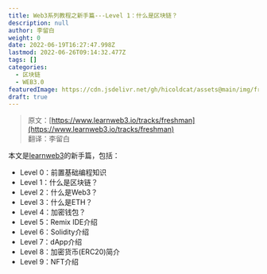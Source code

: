 ```yaml
---
title: Web3系列教程之新手篇---Level 1：什么是区块链？
description: null
author: 李留白
weight: 0
date: 2022-06-19T16:27:47.998Z
lastmod: 2022-06-26T09:14:32.477Z
tags: []
categories:
  - 区块链
  - WEB3.0
featuredImage: https://cdn.jsdelivr.net/gh/hicoldcat/assets@main/img/freshman.png
draft: true
---
```


> 原文：[https://www.learnweb3.io/tracks/freshman](https://www.learnweb3.io/tracks/freshman)<br/>
> 翻译：李留白

本文是[learnweb3](https://www.learnweb3.io/)的新手篇，包括：
- Level 0：前置基础编程知识
- Level 1：什么是区块链？
- Level 2：什么是Web3？
- Level 3：什么是ETH？
- Level 4：加密钱包？
- Level 5：Remix IDE介绍
- Level 6：Solidity介绍
- Level 7：dApp介绍
- Level 8：加密货币(ERC20)简介
- Level 9：NFT介绍

